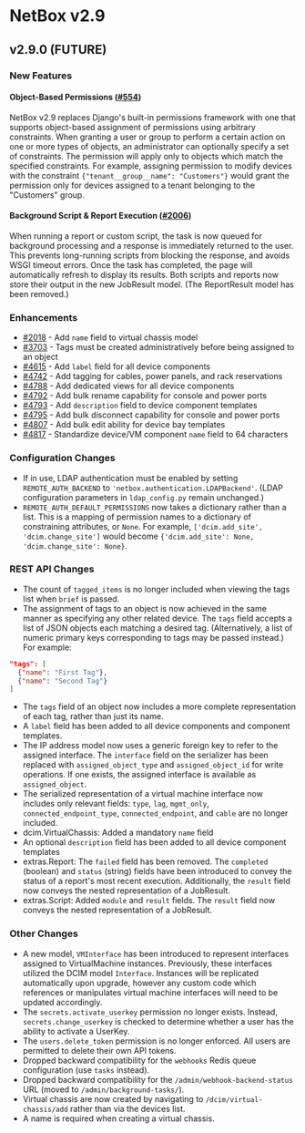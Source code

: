 # NetBox v2.9

## v2.9.0 (FUTURE)

### New Features

#### Object-Based Permissions ([#554](https://github.com/netbox-community/netbox/issues/554))

NetBox v2.9 replaces Django's built-in permissions framework with one that supports object-based assignment of permissions using arbitrary constraints. When granting a user or group to perform a certain action on one or more types of objects, an administrator can optionally specify a set of constraints. The permission will apply only to objects which match the specified constraints. For example, assigning permission to modify devices with the constraint `{"tenant__group__name": "Customers"}` would grant the permission only for devices assigned to a tenant belonging to the "Customers" group.

#### Background Script & Report Execution ([#2006](https://github.com/netbox-community/netbox/issues/2006))

When running a report or custom script, the task is now queued for background processing and a response is immediately returned to the user. This prevents long-running scripts from blocking the response, and avoids WSGI timeout errors. Once the task has completed, the page will automatically refresh to display its results. Both scripts and reports now store their output in the new JobResult model. (The ReportResult model has been removed.)

### Enhancements

* [#2018](https://github.com/netbox-community/netbox/issues/2018) - Add `name` field to virtual chassis model
* [#3703](https://github.com/netbox-community/netbox/issues/3703) - Tags must be created administratively before being assigned to an object
* [#4615](https://github.com/netbox-community/netbox/issues/4615) - Add `label` field for all device components
* [#4742](https://github.com/netbox-community/netbox/issues/4742) - Add tagging for cables, power panels, and rack reservations
* [#4788](https://github.com/netbox-community/netbox/issues/4788) - Add dedicated views for all device components
* [#4792](https://github.com/netbox-community/netbox/issues/4792) - Add bulk rename capability for console and power ports
* [#4793](https://github.com/netbox-community/netbox/issues/4793) - Add `description` field to device component templates
* [#4795](https://github.com/netbox-community/netbox/issues/4795) - Add bulk disconnect capability for console and power ports
* [#4807](https://github.com/netbox-community/netbox/issues/4807) - Add bulk edit ability for device bay templates
* [#4817](https://github.com/netbox-community/netbox/issues/4817) - Standardize device/VM component `name` field to 64 characters

### Configuration Changes

* If in use, LDAP authentication must be enabled by setting `REMOTE_AUTH_BACKEND` to `'netbox.authentication.LDAPBackend'`. (LDAP configuration parameters in `ldap_config.py` remain unchanged.)
* `REMOTE_AUTH_DEFAULT_PERMISSIONS` now takes a dictionary rather than a list. This is a mapping of permission names to a dictionary of constraining attributes, or `None`. For example, `['dcim.add_site', 'dcim.change_site']` would become `{'dcim.add_site': None, 'dcim.change_site': None}`.

### REST API Changes

* The count of `tagged_items` is no longer included when viewing the tags list when `brief` is passed.
* The assignment of tags to an object is now achieved in the same manner as specifying any other related device. The `tags` field accepts a list of JSON objects each matching a desired tag. (Alternatively, a list of numeric primary keys corresponding to tags may be passed instead.) For example:

```json
"tags": [
  {"name": "First Tag"},
  {"name": "Second Tag"}
]
```

* The `tags` field of an object now includes a more complete representation of each tag, rather than just its name.
* A `label` field has been added to all device components and component templates.
* The IP address model now uses a generic foreign key to refer to the assigned interface. The `interface` field on the serializer has been replaced with `assigned_object_type` and `assigned_object_id` for write operations. If one exists, the assigned interface is available as `assigned_object`.
* The serialized representation of a virtual machine interface now includes only relevant fields: `type`, `lag`, `mgmt_only`, `connected_endpoint_type`, `connected_endpoint`, and `cable` are no longer included.
* dcim.VirtualChassis: Added a mandatory `name` field
* An optional `description` field has been added to all device component templates
* extras.Report: The `failed` field has been removed. The `completed` (boolean) and `status` (string) fields have been introduced to convey the status of a report's most recent execution. Additionally, the `result` field now conveys the nested representation of a JobResult.
* extras.Script: Added `module` and `result` fields. The `result` field now conveys the nested representation of a JobResult.

### Other Changes

* A new model, `VMInterface` has been introduced to represent interfaces assigned to VirtualMachine instances. Previously, these interfaces utilized the DCIM model `Interface`. Instances will be replicated automatically upon upgrade, however any custom code which references or manipulates virtual machine interfaces will need to be updated accordingly.
* The `secrets.activate_userkey` permission no longer exists. Instead, `secrets.change_userkey` is checked to determine whether a user has the ability to activate a UserKey.
* The `users.delete_token` permission is no longer enforced. All users are permitted to delete their own API tokens.
* Dropped backward compatibility for the `webhooks` Redis queue configuration (use `tasks` instead).
* Dropped backward compatibility for the `/admin/webhook-backend-status` URL (moved to `/admin/background-tasks/`).
* Virtual chassis are now created by navigating to `/dcim/virtual-chassis/add` rather than via the devices list.
* A name is required when creating a virtual chassis.
